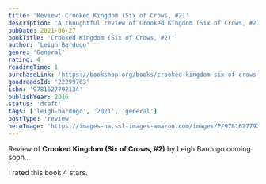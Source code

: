 ```yaml
---
title: 'Review: Crooked Kingdom (Six of Crows, #2)'
description: 'A thoughtful review of Crooked Kingdom (Six of Crows, #2) by Leigh Bardugo'
pubDate: 2021-06-27
bookTitle: 'Crooked Kingdom (Six of Crows, #2)'
author: 'Leigh Bardugo'
genre: 'General'
rating: 4
readingTime: 1
purchaseLink: 'https://bookshop.org/books/crooked-kingdom-six-of-crows-2/'
goodreadsId: '22299763'
isbn: '9781627792134'
publishYear: 2016
status: 'draft'
tags: ['leigh-bardugo', '2021', 'general']
postType: 'review'
heroImage: 'https://images-na.ssl-images-amazon.com/images/P/9781627792134.01.L.jpg'
---
```


Review of **Crooked Kingdom (Six of Crows, #2)** by Leigh Bardugo coming soon...

I rated this book 4 stars.